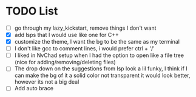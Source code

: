 # TODO List
- [ ] go through my lazy_kickstart, remove things I don't want
- [X] add lsps that I would use like one for C++
- [X] customize the theme, I want the bg to be the same as my terminal
- [ ] I don't like gcc to comment lines, i would prefer ctrl + '/'
- [ ] I liked in NvChad setup when I had the option to open like a file tree (nice for adding/removing/deleting files)
- [ ] The drop down on the suggestions from lsp look a lil funky, I think if I can make the bg of it a solid color not transparent it would look better, however its not a big deal
- [ ] Add auto brace
